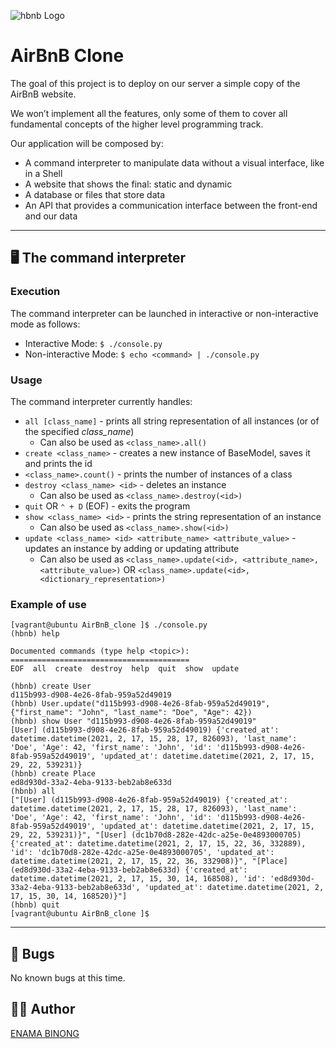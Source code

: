 ![hbnb Logo](https://i.imgur.com/sxvbWgO.png "hbnb Logo")

# AirBnB Clone

The goal of this project is to deploy on our server a simple copy of the AirBnB website.

We won’t implement all the features, only some of them to cover all fundamental concepts of the higher level programming track.

Our application will be composed by:
* A command interpreter to manipulate data without a visual interface, like in a Shell
* A website that shows the final: static and dynamic
* A database or files that store data
* An API that provides a communication interface between the front-end and our data

---

## 🖥 The command interpreter
### Execution
The command interpreter can be launched in interactive or non-interactive mode as follows:
* Interactive Mode: `$ ./console.py`
* Non-interactive Mode: `$ echo <command> | ./console.py`

### Usage
The command interpreter currently handles:
* `all [class_name]` - prints all string representation of all instances (or of the specified *class_name*)
  *  Can also be used as `<class_name>.all()`
* `create <class_name>` - creates a new instance of BaseModel, saves it and prints the id
* `<class_name>.count()` - prints the number of instances of a class
* `destroy <class_name> <id>` - deletes an instance
  *  Can also be used as `<class_name>.destroy(<id>)`
* `quit` OR `⌃ + D` (EOF) - exits the program
* `show <class_name> <id>` - prints the string representation of an instance
  *  Can also be used as `<class_name>.show(<id>)`
* `update <class_name> <id> <attribute_name> <attribute_value>` - updates an instance by adding or updating attribute
  *  Can also be used as `<class_name>.update(<id>, <attribute_name>, <attribute_value>)`
     OR `<class_name>.update(<id>, <dictionary_representation>)`
     
### Example of use
```
[vagrant@ubuntu AirBnB_clone ]$ ./console.py
(hbnb) help

Documented commands (type help <topic>):
========================================
EOF  all  create  destroy  help  quit  show  update

(hbnb) create User
d115b993-d908-4e26-8fab-959a52d49019
(hbnb) User.update("d115b993-d908-4e26-8fab-959a52d49019", {"first_name": "John", "last_name": "Doe", "Age": 42})
(hbnb) show User "d115b993-d908-4e26-8fab-959a52d49019"
[User] (d115b993-d908-4e26-8fab-959a52d49019) {'created_at': datetime.datetime(2021, 2, 17, 15, 28, 17, 826093), 'last_name': 'Doe', 'Age': 42, 'first_name': 'John', 'id': 'd115b993-d908-4e26-8fab-959a52d49019', 'updated_at': datetime.datetime(2021, 2, 17, 15, 29, 22, 539231)}
(hbnb) create Place
ed8d930d-33a2-4eba-9133-beb2ab8e633d
(hbnb) all
["[User] (d115b993-d908-4e26-8fab-959a52d49019) {'created_at': datetime.datetime(2021, 2, 17, 15, 28, 17, 826093), 'last_name': 'Doe', 'Age': 42, 'first_name': 'John', 'id': 'd115b993-d908-4e26-8fab-959a52d49019', 'updated_at': datetime.datetime(2021, 2, 17, 15, 29, 22, 539231)}", "[User] (dc1b70d8-282e-42dc-a25e-0e4893000705) {'created_at': datetime.datetime(2021, 2, 17, 15, 22, 36, 332889), 'id': 'dc1b70d8-282e-42dc-a25e-0e4893000705', 'updated_at': datetime.datetime(2021, 2, 17, 15, 22, 36, 332908)}", "[Place] (ed8d930d-33a2-4eba-9133-beb2ab8e633d) {'created_at': datetime.datetime(2021, 2, 17, 15, 30, 14, 168508), 'id': 'ed8d930d-33a2-4eba-9133-beb2ab8e633d', 'updated_at': datetime.datetime(2021, 2, 17, 15, 30, 14, 168520)}"]
(hbnb) quit
[vagrant@ubuntu AirBnB_clone ]$
```

---

## 🐞 Bugs
No known bugs at this time.

## 🧑‍💻 Author
[ENAMA BINONG](https://github.com/EXSE3)


